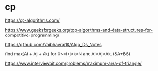 # cp

https://cp-algorithms.com/

https://www.geeksforgeeks.org/top-algorithms-and-data-structures-for-competitive-programming/

https://github.com/Vaibhavraj10/Algo_Ds_Notes

find max(Ai + Aj + Ak) for 0<=i<j<k<N and Ai<Aj<Ak. (SA+BS)

https://www.interviewbit.com/problems/maximum-area-of-triangle/
